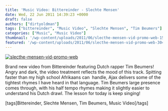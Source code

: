 ```yaml
---
title: 'Music Video: Bittereinder - Slechte Mensen'
date: Wed, 22 Jun 2011 14:39:23 +0000
draft: false
authors: ["dirtyoldman"]
tags: ["bittereinder", "Music Video", "Slechte Mensen", "Tim Beumers"]
categories: ["Music", "Music Video"]
thumbnail: '/wp-content/uploads/2011/06/slecthe-mensen-vid-promo-web-150x150.jpg'
featured: '/wp-content/uploads/2011/06/slecthe-mensen-vid-promo-web-304x190.jpg'
---
```


[![](/wp-content/uploads/2011/06/slecthe-mensen-vid-promo-web-e1308752472419.jpg "slecthe-mensen-vid-promo-web")](/2011/06/22/music-video-bittereinder-slechte-mensen/slecthe-mensen-vid-promo-web/)

Brand new video from Bittereinder featuring Dutch rapper Tim Beumers! Angry and dark, the video treatment reflects the mood of this track. Spitting faster than my high school Afrikaans can  handle, Ajax delivers some of the tightest rhymes I have heard in that language. Tim Beumers large presence comes through, with his half tempo rhymes making it slightly easier to understand his Dutch drawl. The lesson for today is keep singing!

\[tags\]Bittereinder, Slechte Mensen, Tim Beumers, Music Video\[/tags\]